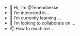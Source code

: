 - 👋 Hi, I’m @Teneanbesse
- 👀 I’m interested in ...
- 🌱 I’m currently learning ...
- 💞️ I’m looking to collaborate on ...
- 📫 How to reach me ...

<!---
Teneanbesse/Teneanbesse is a ✨ special ✨ repository because its `README.md` (this file) appears on your GitHub profile.
You can click the Preview link to take a look at your changes.
--->

